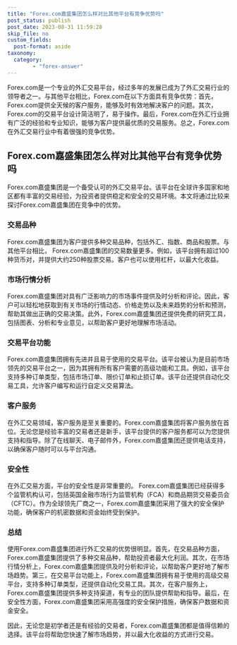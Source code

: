 ```yaml
---
title: "Forex.com嘉盛集团怎么样对比其他平台有竞争优势吗"
post_status: publish
post_date: 2023-08-31 11:59:28
skip_file: no
custom_fields: 
  post-format: aside
taxonomy:
  category:
        - "forex-answer"
---
```


Forex.com是一个专业的外汇交易平台，经过多年的发展已成为了外汇交易行业的领导者之一。与其他平台相比，Forex.com在以下方面具有竞争优势：首先，Forex.com提供全天候的客户服务，能够及时有效地解决客户的问题。其次，Forex.com的交易平台设计简洁明了，易于操作。最后，Forex.com在外汇行业拥有广泛的经验和专业知识，能够为客户提供最优质的交易服务。总之，Forex.com在外汇交易行业中有着很强的竞争优势。

## Forex.com嘉盛集团怎么样对比其他平台有竞争优势吗

Forex.com嘉盛集团是一个备受认可的外汇交易平台。该平台在全球许多国家和地区都有丰富的交易经验，为投资者提供稳定和安全的交易环境。本文将通过比较来探讨Forex.com嘉盛集团在竞争中的优势。

### 交易品种

Forex.com嘉盛集团为客户提供多种交易品种，包括外汇、指数、商品和股票。与其他平台相比， Forex.com嘉盛集团的交易数量更多。例如，该平台拥有超过100种货币对，并提供大约250种股票交易。客户也可以使用杠杆，以最大化收益。

### 市场行情分析

Forex.com嘉盛集团对具有广泛影响力的市场事件提供及时分析和评论。因此，客户可以轻松地获取到有关市场的行情动态、价格走势以及未来趋势的分析和预测，帮助其做出正确的交易决策。此外，Forex.com嘉盛集团还提供免费的研究工具，包括图表、分析和专业意见，以帮助客户更好地理解市场活动。

### 交易平台功能

Forex.com嘉盛集团拥有先进并且易于使用的交易平台。该平台被认为是目前市场领先的交易平台之一，因为其拥有所有客户需要的高级功能和工具。例如，该平台支持多种订单类型，包括市场订单、限价订单和止损订单。该平台还提供自动化交易工具，允许客户编写和运行自定义交易算法。

### 客户服务

在外汇交易领域，客户服务是至关重要的。Forex.com嘉盛集团将客户服务放在首位。无论您是经验丰富的交易者还是新手，该平台提供的客户服务都可以为您提供支持和指导。除了在线聊天、电子邮件外，Forex.com嘉盛集团还提供电话支持，以确保客户随时可以与平台沟通。

### 安全性

在外汇交易方面，平台的安全性是非常重要的。 Forex.com嘉盛集团已经获得多个监管机构认可，包括英国金融市场行为监管机构（FCA）和商品期货交易委员会（CFTC）。作为全球领先厂商之一，Forex.com嘉盛集团采用了强大的安全保护功能，确保客户的机密数据和资金始终受到保护。

### 总结

使用Forex.com嘉盛集团进行外汇交易的优势很明显。首先，在交易品种方面，Forex.com嘉盛集团提供了多种交易品种，帮助投资者最大化利润。其次，在市场行情分析上，Forex.com嘉盛集团提供及时分析和评论，以帮助客户更好地了解市场趋势。第三，在交易平台功能上，Forex.com嘉盛集团拥有易于使用的高级交易平台，支持多种订单类型，还提供自动化交易工具。其次，在客户服务上，Forex.com嘉盛集团提供多种支持渠道，有专业的团队提供帮助和指导。最后，在安全性方面，Forex.com嘉盛集团采用高强度的安全保护措施，确保客户数据和资金安全。

因此，无论您是初学者还是有经验的交易者，Forex.com嘉盛集团都是值得信赖的选择。该平台将帮助您快速了解市场趋势，并以最大化收益的方式进行交易。 
